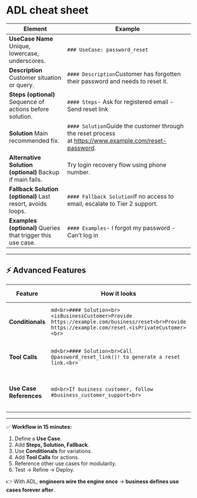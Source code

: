 # ADL cheat sheet

| **Element**                                                 | **Example** |
|-------------------------------------------------------------| --- |
| **UseCase Name** Unique, lowercase, underscores.            | `### UseCase: password_reset` |
| **Description** Customer situation or query.                | `#### Description`Customer has forgotten their password and needs to reset it. |
| **Steps (optional)** Sequence of actions before solution.   | `#### Steps`- Ask for registered email - Send reset link |
| **Solution** Main recommended fix.                          | `#### Solution`Guide the customer through the reset process at https://www.example.com/reset-password. |
| **Alternative Solution (optional)** Backup if main fails.   | Try login recovery flow using phone number. |
| **Fallback Solution (optional)** Last resort, avoids loops. | `#### Fallback Solution`If no access to email, escalate to Tier 2 support. |
| **Examples (optional)** Queries that trigger this use case. | `#### Examples`- I forgot my password - Can’t log in |

---

## ⚡ Advanced Features

| **Feature** | **How it looks** | **Why it matters** |
| --- | --- | --- |
| **Conditionals** | `md<br>#### Solution<br><isBusinessCustomer>Provide https://example.com/business/reset<br>Provide https://example.com/reset.<isPrivateCustomer><br>` | Adjust response per customer type. |
| **Tool Calls** | `md<br>#### Solution<br>Call @password_reset_link()! to generate a reset link.<br>` | Calls or enforces external functions. |
| **Use Case References** | `md<br>If business customer, follow #business_customer_support<br>` | Reuse existing flows, stay modular. |

---

✅ **Workflow in 15 minutes:**

1. Define a **Use Case**.
2. Add **Steps, Solution, Fallback**.
3. Use **Conditionals** for variations.
4. Add **Tool Calls** for actions.
5. Reference other use cases for modularity.
6. Test → Refine → Deploy.

👉 With ADL, **engineers wire the engine once** → **business defines use cases forever after**.